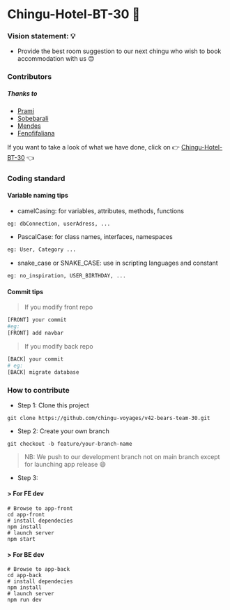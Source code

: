 # Chingu-Hotel-BT-30 :hotel:
### Vision statement: :bulb:
- Provide the best room suggestion to our next chingu who wish to book accommodation with us :blush:

### Contributors
##### Thanks to
- [Prami](https://github.com/pramitsingh0)
- [Sobebarali](https://github.com/sobebarali)
- [Mendes](https://github.com/Mendrika160)
- [Fenofifaliana](https://github.com/Fullfifax)

If you want to take a look of what we have done, click on :point_right: [Chingu-Hotel-BT-30](https://chingu-bt-30.onrender.com/) :point_left:

### Coding standard 
#### Variable naming tips
- camelCasing: for variables, attributes, methods, functions
```bash
eg: dbConnection, userAdress, ...
```
- PascalCase: for class names, interfaces, namespaces
```bash
eg: User, Category ...
```
- snake_case or SNAKE_CASE: use in scripting languages and constant
```bash
eg: no_inspiration, USER_BIRTHDAY, ...
```

#### Commit tips
> If you modify front repo
```bash
[FRONT] your commit
#eg:
[FRONT] add navbar
```
> If you modify back repo
```bash
[BACK] your commit
# eg:
[BACK] migrate database
```

### How to contribute
- Step 1: Clone this project
```
git clone https://github.com/chingu-voyages/v42-bears-team-30.git
```
- Step 2: Create your own branch 
```
git checkout -b feature/your-branch-name
```
> NB: We push to our development branch not on main branch except for launching app release :smile:
- Step 3: 
#### > For FE dev
```
# Browse to app-front
cd app-front
# install dependecies
npm install
# launch server
npm start
```
#### > For BE dev
```
# Browse to app-back
cd app-back
# install dependecies
npm install
# launch server
npm run dev
```

